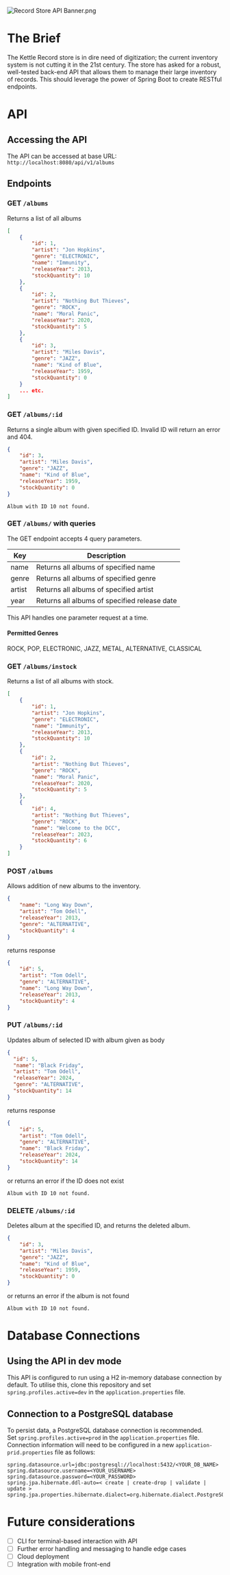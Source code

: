 ![Record Store API Banner.png](src%2Fmain%2Fresources%2Fstatic%2FRecord%20Store%20API%20Banner.png)

# The Brief

The Kettle Record store is in dire need of digitization; the current inventory system is
not cutting it in the 21st century. The store has asked for a robust, well-tested back-end API that allows them
to manage their large inventory of records. This should leverage the power of Spring Boot to create
RESTful endpoints.

# API

## Accessing the API

The API can be accessed at base URL:<br>```http://localhost:8080/api/v1/albums```

## Endpoints

### GET ```/albums```

Returns a list of all albums

```json
[
    {
        "id": 1,
        "artist": "Jon Hopkins",
        "genre": "ELECTRONIC",
        "name": "Immunity",
        "releaseYear": 2013,
        "stockQuantity": 10
    },
    {
        "id": 2,
        "artist": "Nothing But Thieves",
        "genre": "ROCK",
        "name": "Moral Panic",
        "releaseYear": 2020,
        "stockQuantity": 5
    },
    {
        "id": 3,
        "artist": "Miles Davis",
        "genre": "JAZZ",
        "name": "Kind of Blue",
        "releaseYear": 1959,
        "stockQuantity": 0
    }
    ... etc.
]
```

### GET ```/albums/:id```

Returns a single album with given specified ID. Invalid ID will return an error and 404.

```json
{
    "id": 3,
    "artist": "Miles Davis",
    "genre": "JAZZ",
    "name": "Kind of Blue",
    "releaseYear": 1959,
    "stockQuantity": 0
}
```

```
Album with ID 10 not found.
```

### GET ```/albums/``` with queries

The GET endpoint accepts 4 query parameters. <br>

| Key    | Description                                  |
|--------|----------------------------------------------|
| name   | Returns all albums of specified name         |
| genre  | Returns all albums of specified genre        |
| artist | Returns all albums of specified artist       |
| year   | Returns all albums of specified release date |

This API handles one parameter request at a time.<br>

#### Permitted Genres
ROCK, POP, ELECTRONIC, JAZZ, METAL, ALTERNATIVE, CLASSICAL

### GET ```/albums/instock```

Returns a list of all albums with stock.

```json
[
    {
        "id": 1,
        "artist": "Jon Hopkins",
        "genre": "ELECTRONIC",
        "name": "Immunity",
        "releaseYear": 2013,
        "stockQuantity": 10
    },
    {
        "id": 2,
        "artist": "Nothing But Thieves",
        "genre": "ROCK",
        "name": "Moral Panic",
        "releaseYear": 2020,
        "stockQuantity": 5
    },
    {
        "id": 4,
        "artist": "Nothing But Thieves",
        "genre": "ROCK",
        "name": "Welcome to the DCC",
        "releaseYear": 2023,
        "stockQuantity": 6
    }
]
```

### POST ```/albums```

Allows addition of new albums to the inventory. 

```json
{
    "name": "Long Way Down",
    "artist": "Tom Odell",
    "releaseYear": 2013,
    "genre": "ALTERNATIVE",
    "stockQuantity": 4
}
```
returns response

```json
{
    "id": 5,
    "artist": "Tom Odell",
    "genre": "ALTERNATIVE",
    "name": "Long Way Down",
    "releaseYear": 2013,
    "stockQuantity": 4
}
```

### PUT ```/albums/:id```

Updates album of selected ID with album given as body

```json
{
  "id": 5,
  "name": "Black Friday",
  "artist": "Tom Odell",
  "releaseYear": 2024,
  "genre": "ALTERNATIVE",
  "stockQuantity": 14
}
```
returns response

```json
{
    "id": 5,
    "artist": "Tom Odell",
    "genre": "ALTERNATIVE",
    "name": "Black Friday",
    "releaseYear": 2024,
    "stockQuantity": 14
}
```
or returns an error if the ID does not exist
```
Album with ID 10 not found.
```

### DELETE ```/albums/:id```

Deletes album at the specified ID, and returns the deleted album.

```json
{
    "id": 3,
    "artist": "Miles Davis",
    "genre": "JAZZ",
    "name": "Kind of Blue",
    "releaseYear": 1959,
    "stockQuantity": 0
}
```
or returns an error if the album is not found

```
Album with ID 10 not found.
```




# Database Connections

## Using the API in dev mode

This API is configured to run using a H2 in-memory database connection by default. 
To utilise this, clone this repository and set ```spring.profiles.active=dev``` in the ```application.properties``` file.

## Connection to a PostgreSQL database

To persist data, a PostgreSQL database connection is recommended.<br>
Set ```spring.profiles.active=prod``` in the ```application.properties``` file. <br>
Connection information will need to be configured in a new ```application-prid.properties``` file as follows: <br>
```
spring.datasource.url=jdbc:postgresql://localhost:5432/<YOUR_DB_NAME>
spring.datasource.username=<YOUR_USERNAME>
spring.datasource.password=<YOUR_PASSWORD>
spring.jpa.hibernate.ddl-auto=< create | create-drop | validate | update >
spring.jpa.properties.hibernate.dialect=org.hibernate.dialect.PostgreSQLDialect
```

# Future considerations
- [ ] CLI for terminal-based interaction with API
- [ ] Further error handling and messaging to handle edge cases
- [ ] Cloud deployment
- [ ] Integration with mobile front-end